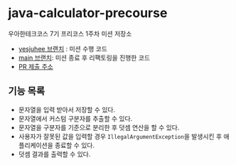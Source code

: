 # java-calculator-precourse

우아한테크코스 7기 프리코스 1주차 미션 저장소

- [yesjuhee 브랜치](https://github.com/yesjuhee/java-calculator-7/tree/yesjuhee) : 미션 수행 코드
- [main 브랜치](https://github.com/yesjuhee/java-calculator-7/tree/main): 미션 종료 후 리팩토링을 진행한 코드
- [PR 제출 주소](https://github.com/woowacourse-precourse/java-calculator-7/pull/690)

## 기능 목록

- 문자열을 입력 받아서 저장할 수 있다.
- 문자열에서 커스텀 구분자를 추출할 수 있다.
- 문자열을 구분자를 기준으로 분리한 후 덧셈 연산을 할 수 있다.
- 사용자가 잘못된 값을 입력할 경우 `IllegalArgumentException`을 발생시킨 후 애플리케이션을 종료할 수 있다.
- 덧셈 결과를 출력할 수 있다.